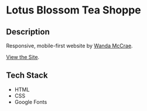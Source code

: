 # Lotus Blossom Tea Shoppe

## Description

Responsive, mobile-first website by [Wanda McCrae](https://wandamccrae.com/).

[View the Site](https://wandamccrae.com/projects/tea-shoppe).

## Tech Stack

* HTML
* CSS
* Google Fonts
